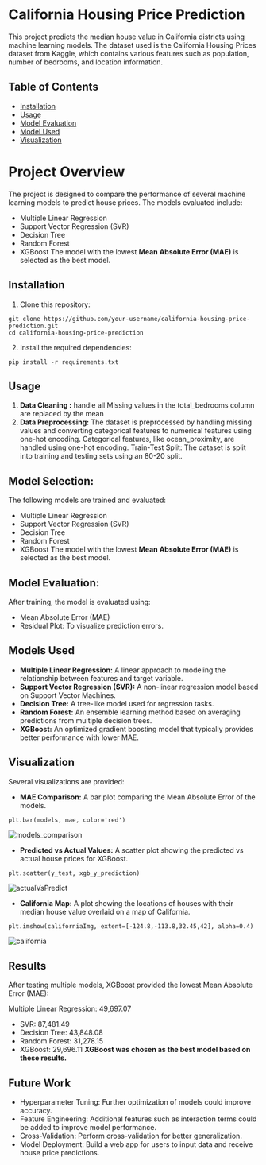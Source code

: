 # California Housing Price Prediction
This project predicts the median house value in California districts using machine learning models. The dataset used is the California Housing Prices dataset from Kaggle, which contains various features such as population, number of bedrooms, and location information.

## Table of Contents
- [Installation](#installation)
- [Usage](#usage)
- [Model Evaluation](#model-evaluation)
- [Model Used](#model_used)
- [Visualization](#visualization)

# Project Overview
The project is designed to compare the performance of several machine learning models to predict house prices. The models evaluated include:

* Multiple Linear Regression
* Support Vector Regression (SVR)
* Decision Tree
* Random Forest
* XGBoost
The model with the lowest **Mean Absolute Error (MAE)** is selected as the best model.

## Installation
1. Clone this repository:

```
git clone https://github.com/your-username/california-housing-price-prediction.git
cd california-housing-price-prediction
```
2. Install the required dependencies:
```
pip install -r requirements.txt
```
## Usage
1. **Data Cleaning :**
   handle all Missing values in the total_bedrooms column are replaced by the mean
2. **Data Preprocessing:**
    The dataset is preprocessed by handling missing values and converting categorical features to numerical features using one-hot encoding.
    Categorical features, like ocean_proximity, are handled using one-hot encoding.
    Train-Test Split: The dataset is split into training and testing sets using an 80-20 split.

## Model Selection: 
The following models are trained and evaluated:

* Multiple Linear Regression
* Support Vector Regression (SVR)
* Decision Tree
* Random Forest
* XGBoost
The model with the lowest **Mean Absolute Error (MAE)** is selected as the best model.

## Model Evaluation: 
After training, the model is evaluated using:

* Mean Absolute Error (MAE)
* Residual Plot: To visualize prediction errors.


## Models Used
* **Multiple Linear Regression:** A linear approach to modeling the relationship between features and target variable.
* **Support Vector Regression (SVR):** A non-linear regression model based on Support Vector Machines.
* **Decision Tree:** A tree-like model used for regression tasks.
* **Random Forest:** An ensemble learning method based on averaging predictions from multiple decision trees.
* **XGBoost:** An optimized gradient boosting model that typically provides better performance with lower MAE.
## Visualization
Several visualizations are provided:

* **MAE Comparison:** A bar plot comparing the Mean Absolute Error of the models.
```
plt.bar(models, mae, color='red')
```
![models_comparison](https://github.com/user-attachments/assets/ed6aed34-0acb-4c3e-babb-ca34f507e6b4)

* **Predicted vs Actual Values:** A scatter plot showing the predicted vs actual house prices for XGBoost.
```
plt.scatter(y_test, xgb_y_prediction)
```
![actualVsPredict](https://github.com/user-attachments/assets/5afc19d2-2dc7-461e-8a79-eeec4adea3f3)

* **California Map:** A plot showing the locations of houses with their median house value overlaid on a map of California.
```
plt.imshow(californiaImg, extent=[-124.8,-113.8,32.45,42], alpha=0.4)
```
![california](https://github.com/user-attachments/assets/fb38d436-77ca-401a-97a7-8f7832764341)

## Results
After testing multiple models, XGBoost provided the lowest Mean Absolute Error (MAE):

Multiple Linear Regression: 49,697.07
* SVR: 87,481.49
* Decision Tree: 43,848.08
* Random Forest: 31,278.15
* XGBoost: 29,696.11
**XGBoost was chosen as the best model based on these results.**
  

## Future Work
* Hyperparameter Tuning: Further optimization of models could improve accuracy.
* Feature Engineering: Additional features such as interaction terms could be added to improve model performance.
* Cross-Validation: Perform cross-validation for better generalization.
* Model Deployment: Build a web app for users to input data and receive house price predictions.

